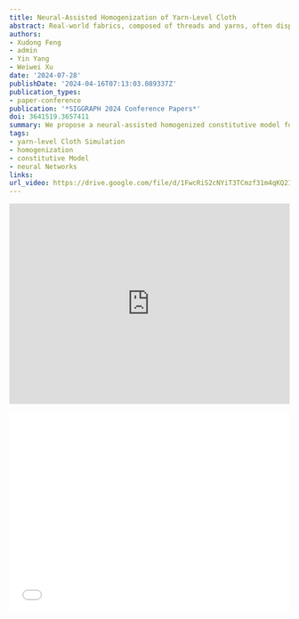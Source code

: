 ```yaml
---
title: Neural-Assisted Homogenization of Yarn-Level Cloth
abstract: Real-world fabrics, composed of threads and yarns, often display complex stress-strain relationships, making their homogenization a challenging task for fast simulation by continuum-based models. Consequently, existing homogenized yarn-level models frequently struggle with numerical stability without line search at large time steps, forcing a trade-off between model accuracy and stability. In this paper, we propose a neural-assisted homogenized constitutive model for simulating yarn-level cloth. Unlike analytic models, a neural model is advantageous in adapting to complex dynamic behaviors, and its inherent smoothness naturally mitigates stability issues. We also introduce a sector-based warm-start strategy to accelerate the data collection process in homogenization. This model is trained using collected strain energy datasets and its accuracy is validated through both qualitative and quantitative experiments. Thanks to our model’s stability, our simulator can now achieve two-orders-of-magnitude speedups with large time steps compared to previous models.
authors:
- Xudong Feng
- admin
- Yin Yang
- Weiwei Xu
date: '2024-07-28'
publishDate: '2024-04-16T07:13:03.089337Z'
publication_types:
- paper-conference
publication: '*SIGGRAPH 2024 Conference Papers*'
doi: 3641519.3657411
summary: We propose a neural-assisted homogenized constitutive model for simulating yarn-level cloth. This model is trained using strain energy datasets and is validated through qualitative and quantitative experiments.
tags:
- yarn-level Cloth Simulation
- homogenization
- constitutive Model
- neural Networks
links:
url_video: https://drive.google.com/file/d/1FwcRiS2cNYiT3TCmzf31m4qKQ2Iw36hn/view
---
```


<p align="center">
<iframe width="100%" height="360" src="https://www.youtube.com/embed/Ds3pak36tS4?si=pskxfg2dB_yhWdWp" title="YouTube video player" frameborder="0" allow="accelerometer; autoplay; clipboard-write; encrypted-media; gyroscope; picture-in-picture; web-share" referrerpolicy="strict-origin-when-cross-origin" allowfullscreen></iframe>
<p align="center">
<iframe width="100%" height="360" src="//player.bilibili.com/player.html?isOutside=true&aid=112692241105566&bvid=BV1my3pehEgk&cid=500001598444132&p=1" scrolling="no" border="0" frameborder="no" framespacing="0" allowfullscreen="true"></iframe>
</p>
